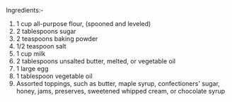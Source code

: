 Ingredients:-

1) 1 cup all-purpose flour, (spooned and leveled)
2) 2 tablespoons sugar
3) 2 teaspoons baking powder
4) 1/2 teaspoon salt
5) 1 cup milk
6) 2 tablespoons unsalted butter, melted, or vegetable oil 
7) 1 large egg 
8) 1 tablespoon vegetable oil
9) Assorted toppings, such as butter, maple syrup, confectioners' sugar, honey, jams, preserves, sweetened whipped cream, or chocolate syrup
